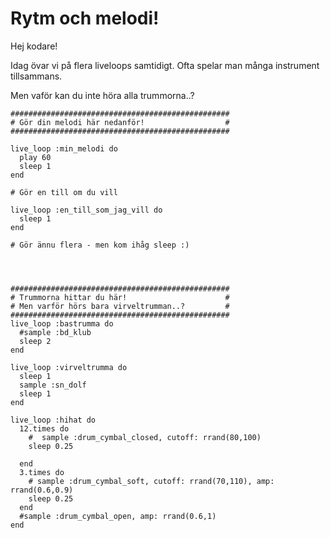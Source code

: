 # Rytm och melodi!
Hej kodare! 

Idag övar vi på flera liveloops samtidigt.
Ofta spelar man många instrument tillsammans.

Men vaför kan du inte höra alla trummorna..?


```
#################################################
# Gör din melodi här nedanför!                  #
#################################################

live_loop :min_melodi do
  play 60
  sleep 1
end

# Gör en till om du vill

live_loop :en_till_som_jag_vill do
  sleep 1
end

# Gör ännu flera - men kom ihåg sleep :)




#################################################
# Trummorna hittar du här!                      #
# Men varför hörs bara virveltrumman..?         #
#################################################
live_loop :bastrumma do
  #sample :bd_klub
  sleep 2
end

live_loop :virveltrumma do
  sleep 1
  sample :sn_dolf
  sleep 1
end

live_loop :hihat do
  12.times do
    #  sample :drum_cymbal_closed, cutoff: rrand(80,100)
    sleep 0.25
    
  end
  3.times do
    # sample :drum_cymbal_soft, cutoff: rrand(70,110), amp: rrand(0.6,0.9)
    sleep 0.25
  end
  #sample :drum_cymbal_open, amp: rrand(0.6,1)
end
```

